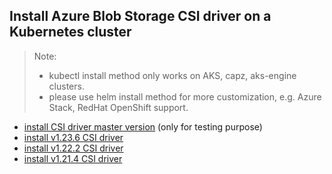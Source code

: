 ## Install Azure Blob Storage CSI driver on a Kubernetes cluster
> Note: 
>  - kubectl install method only works on AKS, capz, aks-engine clusters.
>  - please use helm install method for more customization, e.g. Azure Stack, RedHat OpenShift support.
> 
 - [install CSI driver master version](./install-csi-driver-master.md) (only for testing purpose)
 - [install v1.23.6 CSI driver](./install-csi-driver-v1.23.6.md)
 - [install v1.22.2 CSI driver](./install-csi-driver-v1.22.2.md)
 - [install v1.21.4 CSI driver](./install-csi-driver-v1.21.4.md)
